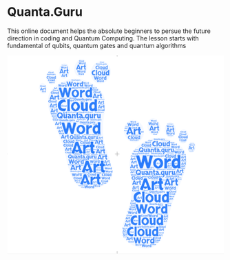 # Quanta.Guru



This online document helps the absolute beginners to persue the future direction in coding and Quantum Computing. The lesson starts with fundamental of qubits, quantum gates and quantum algorithms

![img](img/quanta.png)

        
